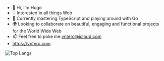 - 👋 Hi, I’m Hugo
- 💡 Interested in all things Web
- 💎 Currently mastering TypeScript and playing around with Go
- 🌍 Looking to collaborate on beautiful, engaging and functional projects for the World Wide Web
- 📫 Feel free to poke me vntero@icloud.com
- https://vntero.com

![Top Langs](https://github-readme-stats.vercel.app/api/top-langs/?username=vntero&layout=compact)

<!---
vntero/vntero is a ✨ special ✨ repository because its `README.md` (this file) appears on your GitHub profile.
You can click the Preview link to take a look at your changes.
--->
